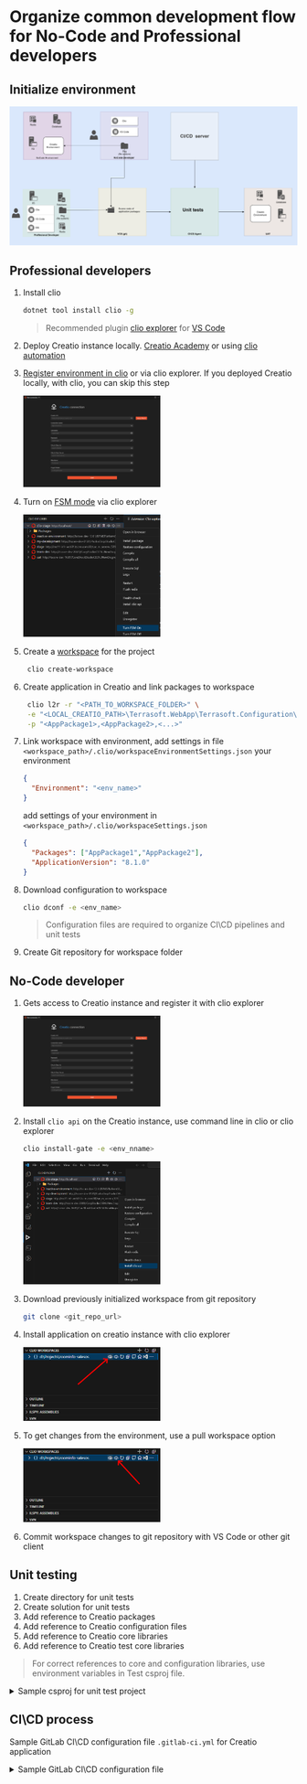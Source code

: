 # Organize common development flow for No-Code and Professional developers


## Initialize environment

<img src="img/general_environment.png" alt="General environment">


## Professional developers

1. Install clio
    ```bash
    dotnet tool install clio -g
    ```
    > Recommended plugin [clio explorer](https://marketplace.visualstudio.com/items?itemName=AdvanceTechnologiesFoundation.clio-explorer) for [VS Code](https://code.visualstudio.com/download)
2. Deploy Creatio instance locally. [Creatio Academy](https://academy.creatio.com/docs/7-18/user/on_site_deployment/general_deployment_procedure/general_creatio_deployment_procedure) or using [clio automation](https://github.com/Advance-Technologies-Foundation/clio#installation-of-creatio-using-clio)
3. [Register environment in clio](https://github.com/Advance-Technologies-Foundation/clio#environment-settings) or via clio explorer. If you deployed Creatio locally, with clio, you can skip this step
   
   <img src="img/clio_explorer_new_environment.png" width="50%" alt="register new environment">
4. Turn on [FSM mode](https://academy.creatio.com/docs/developer/development_tools/external_ides/overview#title-2098-3) via clio explorer
   
   <img src="img/clio_explorer_turn_fsm_mode.png" width="50%" alt="turn file system on">
5. Create a [workspace](https://github.com/Advance-Technologies-Foundation/clio#workspaces) for the project
   ```bash
    clio create-workspace
    ```
6. Create application in Creatio and link packages to workspace
   ```bash
    clio l2r -r "<PATH_TO_WORKSPACE_FOLDER>" \
    -e "<LOCAL_CREATIO_PATH>\Terrasoft.WebApp\Terrasoft.Configuration\Pkg" \
    -p "<AppPackage1>,<AppPackage2>,<...>"
    ``` 
7. Link workspace with environment, add settings in file `<workspace_path>/.clio/workspaceEnvironmentSettings.json` your environment
    ```json
    {
      "Environment": "<env_name>"
    }
    ```
    add settings of your environment in `<workspace_path>/.clio/workspaceSettings.json`
    ```json
    {
      "Packages": ["AppPackage1","AppPackage2"],
      "ApplicationVersion": "8.1.0"
    }
    ```
8. Download configuration to workspace
    ```bash
    clio dconf -e <env_name>
    ```
    > Configuration files are required to organize CI\CD pipelines and unit tests
9. Create Git repository for workspace folder

## No-Code developer

1. Gets access to Creatio instance and register it with clio explorer

   <img src="img/clio_explorer_new_environment.png" width="50%" alt="Initialize new environment">

2. Install `clio api` on the Creatio instance, use command line in clio or clio explorer
   ```bash
   clio install-gate -e <env_nname>
   ```
   <img src="img/clio_explorer_install_clio_api.png" width="50%" alt="General environment">

3. Download previously initialized workspace from git repository
   
   ```bash
   git clone <git_repo_url>
   ```

4. Install application on creatio instance with clio explorer

    <img src="img/clio-pushw-explorer.png" width="50%" alt="push workspace">

5. To get changes from the environment, use a pull workspace option

   <img src="img/clio-restorew-explorer.png" width="50%" alt="push workspace">
    
6. Commit workspace changes to git repository with VS Code or other git client


## Unit testing

1. Create directory for unit tests
2. Create solution for unit tests
3. Add reference to Creatio packages
4. Add reference to Creatio configuration files
5. Add reference to Creatio core libraries
6. Add reference to Creatio test core libraries

> For correct references to core and configuration libraries, use environment variables in Test csproj file.

<details>
<summary>Sample csproj for unit test project</summary>

```xml
<Project Sdk="Microsoft.NET.Sdk">
    <PropertyGroup>
        <TargetFramework>net472</TargetFramework>
        <IsPackable>false</IsPackable>
        <TestCoreLibPath Condition="'$(TestCoreLibPath)' == ''">../../.application/net-framework/core-bin</TestCoreLibPath>
        <RootNamespace>MrktZoomInfoInC360.Tests</RootNamespace>
        <PlatformTarget>x64</PlatformTarget>
        <!-- Exclude the project from analysis -->
        <SonarQubeExclude>true</SonarQubeExclude>
    </PropertyGroup>
       
    <ItemGroup>
        <Reference Include="System.Web" />
        <Reference Include="Terrasoft.Configuration">
            <HintPath>$(TestCoreLibPath)\..\bin\Terrasoft.Configuration.dll</HintPath>
        </Reference>
    </ItemGroup>
    
    <ItemGroup Label="Nuget packages">
        <PackageReference Include="coverlet.msbuild" Version="3.2.0">
            <PrivateAssets>all</PrivateAssets>
            <IncludeAssets>runtime; build; native; contentfiles; analyzers; buildtransitive</IncludeAssets>
        </PackageReference>
        <PackageReference Include="FluentAssertions" Version="5.6.0" />
        <PackageReference Include="Microsoft.Extensions.DependencyInjection.Abstractions" Version="3.1.6" />
        <PackageReference Include="Microsoft.Extensions.Logging.Abstractions" Version="3.1.6" />
        <PackageReference Include="NUnit" Version="3.13.3" />
        <PackageReference Include="NUnit3TestAdapter" Version="4.5.0" />
        <PackageReference Include="Microsoft.NET.Test.Sdk" Version="17.7.2" />
        <PackageReference Include="Castle.Core" version="4.4.0" />
        <PackageReference Include="Ninject" version="3.3.3" />
        <PackageReference Include="NSubstitute" version="3.1.0" />
        <PackageReference Include="System.Runtime" version="4.3.0" />
        <PackageReference Include="System.Threading.Tasks.Extensions" version="4.5.4" />
        <Reference Include="*">
          <HintPath>.\Libs\Terrasoft.TestFramework.dll</HintPath>
        </Reference>
        <Reference Include="UnitTest">
            <HintPath>.\Libs\UnitTest.dll</HintPath>
        </Reference>
    </ItemGroup>
    <ItemGroup Label="Core References">
        <Reference Include="Terrasoft.Common">
            <HintPath>$(TestCoreLibPath)/Terrasoft.Common.dll</HintPath>
            <SpecificVersion>False</SpecificVersion>
            <Private>True</Private>
        </Reference>
        <Reference Include="Terrasoft.Core">
            <HintPath>$(TestCoreLibPath)/Terrasoft.Core.dll</HintPath>
            <SpecificVersion>False</SpecificVersion>
            <Private>True</Private>
        </Reference>
        <Reference Include="Terrasoft.Web.Common">
            <HintPath>$(TestCoreLibPath)/Terrasoft.Web.Common.dll</HintPath>
            <SpecificVersion>False</SpecificVersion>
            <Private>True</Private>
        </Reference>
        <Reference Include="Terrasoft.GlobalSearch">
            <HintPath>$(TestCoreLibPath)/Terrasoft.GlobalSearch.dll</HintPath>
            <Private>True</Private>
        </Reference>
        <Reference Include="Terrasoft.Nui.ServiceModel">
            <HintPath>$(TestCoreLibPath)/Terrasoft.Nui.ServiceModel.dll</HintPath>
            <Private>True</Private>
        </Reference>
        <Reference Include="Terrasoft.Web.Http.Abstractions">
            <HintPath>$(TestCoreLibPath)/Terrasoft.Web.Http.Abstractions.dll</HintPath>
            <SpecificVersion>False</SpecificVersion>
            <Private>True</Private>
        </Reference>
        <Reference Include="Terrasoft.Core.ConfigurationBuild">
            <HintPath>$(TestCoreLibPath)/Terrasoft.Core.ConfigurationBuild.dll</HintPath>
            <SpecificVersion>False</SpecificVersion>
            <Private>True</Private>
        </Reference>
        <Reference Include="Terrasoft.Core.DI">
            <HintPath>$(TestCoreLibPath)/Terrasoft.Core.DI.dll</HintPath>
            <SpecificVersion>False</SpecificVersion>
            <Private>True</Private>
        </Reference>
        <Reference Include="Terrasoft.Core.Packages">
            <HintPath>$(TestCoreLibPath)/Terrasoft.Core.Packages.dll</HintPath>
            <SpecificVersion>False</SpecificVersion>
            <Private>True</Private>
        </Reference>
        <Reference Include="Terrasoft.Core.Process">
            <HintPath>$(TestCoreLibPath)/Terrasoft.Core.Process.dll</HintPath>
            <SpecificVersion>False</SpecificVersion>
            <Private>True</Private>
        </Reference>
        <Reference Include="Terrasoft.Core.Scheduler">
            <HintPath>$(TestCoreLibPath)/Terrasoft.Core.Scheduler.dll</HintPath>
            <SpecificVersion>False</SpecificVersion>
            <Private>True</Private>
        </Reference>
        <Reference Include="Terrasoft.Core.ScriptEngine">
            <HintPath>$(TestCoreLibPath)/Terrasoft.Core.ScriptEngine.dll</HintPath>
            <SpecificVersion>False</SpecificVersion>
            <Private>True</Private>
        </Reference>
        <Reference Include="Terrasoft.Core.Translation">
            <HintPath>$(TestCoreLibPath)/Terrasoft.Core.Translation.dll</HintPath>
            <SpecificVersion>False</SpecificVersion>
            <Private>True</Private>
        </Reference>
        <Reference Include="Terrasoft.File.Abstractions">
            <HintPath>$(TestCoreLibPath)/Terrasoft.File.Abstractions.dll</HintPath>
            <SpecificVersion>False</SpecificVersion>
            <Private>True</Private>
        </Reference>
        <Reference Include="Terrasoft.File">
            <HintPath>$(TestCoreLibPath)/Terrasoft.File.dll</HintPath>
            <SpecificVersion>False</SpecificVersion>
            <Private>True</Private>
        </Reference>
        <Reference Include="Terrasoft.GoogleServerConnector">
            <HintPath>$(TestCoreLibPath)/Terrasoft.GoogleServerConnector.dll</HintPath>
            <SpecificVersion>False</SpecificVersion>
            <Private>True</Private>
        </Reference>
        <Reference Include="Terrasoft.IO">
            <HintPath>$(TestCoreLibPath)/Terrasoft.IO.dll</HintPath>
            <SpecificVersion>False</SpecificVersion>
            <Private>True</Private>
        </Reference>
        <Reference Include="Terrasoft.Monitoring">
            <HintPath>$(TestCoreLibPath)/Terrasoft.Monitoring.dll</HintPath>
            <SpecificVersion>False</SpecificVersion>
            <Private>True</Private>
        </Reference>
        <Reference Include="Terrasoft.Nui">
            <HintPath>$(TestCoreLibPath)/Terrasoft.Nui.dll</HintPath>
            <SpecificVersion>False</SpecificVersion>
            <Private>True</Private>
        </Reference>
        <Reference Include="Terrasoft.Messaging.Common">
            <HintPath>$(TestCoreLibPath)/Terrasoft.Messaging.Common.dll</HintPath>
            <SpecificVersion>False</SpecificVersion>
            <Private>True</Private>
        </Reference>
        <Reference Include="Terrasoft.Mobile">
            <HintPath>$(TestCoreLibPath)/Terrasoft.Mobile.dll</HintPath>
            <SpecificVersion>False</SpecificVersion>
            <Private>True</Private>
        </Reference>
        <Reference Include="Terrasoft.Services">
            <HintPath>$(TestCoreLibPath)/Terrasoft.Services.dll</HintPath>
            <SpecificVersion>False</SpecificVersion>
            <Private>True</Private>
        </Reference>
        <Reference Include="Terrasoft.Social">
            <HintPath>$(TestCoreLibPath)/Terrasoft.Social.dll</HintPath>
            <SpecificVersion>False</SpecificVersion>
            <Private>True</Private>
        </Reference>
        <Reference Include="Terrasoft.Sync">
            <HintPath>$(TestCoreLibPath)/Terrasoft.Sync.dll</HintPath>
            <SpecificVersion>False</SpecificVersion>
            <Private>True</Private>
        </Reference>
        <Reference Include="Terrasoft.GlobalSearch">
            <HintPath>$(TestCoreLibPath)/Terrasoft.GlobalSearch.dll</HintPath>
            <SpecificVersion>False</SpecificVersion>
            <Private>True</Private>
        </Reference>
        <Reference Include="Creatio.FeatureToggling">
            <HintPath>$(TestCoreLibPath)/Creatio.FeatureToggling.dll</HintPath>
            <SpecificVersion>False</SpecificVersion>
            <Private>True</Private>
        </Reference>
        <Reference Include="Common.Logging">
            <HintPath>$(TestCoreLibPath)/Common.Logging.dll</HintPath>
            <SpecificVersion>False</SpecificVersion>
            <Private>True</Private>
        </Reference>
        <Reference Include="Common.Logging.Core">
            <HintPath>$(TestCoreLibPath)/Common.Logging.Core.dll</HintPath>
            <SpecificVersion>False</SpecificVersion>
            <Private>True</Private>
        </Reference>
    </ItemGroup>
    <ItemGroup>
      <ProjectReference Include="..\..\packages\AppPackage\Files\AppPackage.csproj" />
    </ItemGroup>
</Project>
```

</details>




## CI\CD process
Sample GitLab CI\CD configuration file `.gitlab-ci.yml` for Creatio application

<details>
<summary>Sample GitLab CI\CD configuration file</summary>

```yaml
stages:
  - pre deploy
  - deploy

variables:
  GIT_DEPTH: 0
  GIT_SUBMODULE_STRATEGY: none

#steps
deploy:
  stage: deploy
  tags:
    - windows
  dependencies: []
  only:
    - master
  cache:
  script:
    - clio pushw -l $STAGING_LOGIN -p $STAGING_PWD -u $STAGING_URL
    - clio restart -l $STAGING_LOGIN -p $STAGING_PWD -u $STAGING_URL
  resource_group: clio

sonar-analysis:
  stage: pre deploy
  tags:
    - windows
  dependencies: []
  only:
    - master
    - merge_requests
  cache:
  script:
    - $env:CoreLibPath = '..\..\..\.application\net-framework\core-bin'
    - $env:TestCoreLibPath = '..\..\.application\net-framework\core-bin'
    - $env:RelativePkgFolderPath = '..\..\..\.application\net-framework\packages'
    - $env:CoreTargetFramework = 'net472'
    - dotnet sonarscanner begin `
        /k:$CI_PROJECT_NAME `
        /d:sonar.host.url=$SONAR_HOST_URL `
        /d:sonar.login=$SONAR_TOKEN `
        /d:sonar.cs.opencover.reportsPaths=".\tests\Results\coverage.opencover.xml" `
        /d:sonar.test.exclusions="tests/MyPackage.Tests/*" `
        /d:sonar.exclusions="**/Autogenerated/*" `
        /d:sonar.sourceEncoding=UTF-8 `
        /d:sonar.qualitygate.wait=true `
        /d:sonar.qualitygate.timeout=1000
    - dotnet test .\tests\MyPackage.Tests.slnx /p:CollectCoverage=true /p:CoverletOutputFormat=opencover /p:CoverletOutput=..\Results\coverage.opencover.xml
    - dotnet sonarscanner end /d:sonar.login=$SONAR_TOKEN
```

</details>
